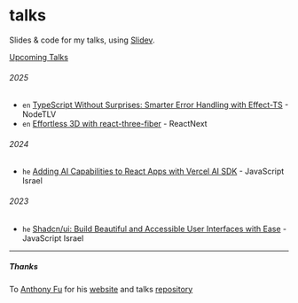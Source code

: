 # talks

Slides &amp; code for my talks, using [Slidev](https://sli.dev).

[Upcoming Talks](https://nirtamir.com/talks)

###### 2025

- `en` [TypeScript Without Surprises: Smarter Error Handling with Effect-TS](./2025-06-26) - NodeTLV
- `en` [Effortless 3D with react-three-fiber](./2025-06-25) - ReactNext

###### 2024

- `he` [Adding AI Capabilities to React Apps with Vercel AI SDK](./2024-06-27) - JavaScript Israel

###### 2023

- `he` [Shadcn/ui: Build Beautiful and Accessible User Interfaces with Ease](./2023-08-20) - JavaScript Israel

---

##### Thanks

To [Anthony Fu](https://antfu.me/) for his [website](https://antfu.me/talks) and talks [repository](https://github.com/antfu/talks)
